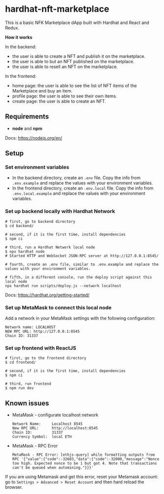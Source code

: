 # hardhat-nft-marketplace

This is a basic NFK Marketplace dApp built with Hardhat and React and Redux.

**How it works**

In the backend:

- the user is able to create a NFT and publish it on the marketplace.
- the user is able to but an NFT published on the marketplace.
- the user is able to resell an NFT on the marketplace.

In the frontend:

- home page: the user is able to see the list of NFT items of the Marketplace and buy an item.
- profile page: the user is able to see their own items.
- create page: the user is able to create an NFT.

## Requirements

- **node** and **npm**

Docs: https://nodejs.org/en/

## Setup

### Set environment variables

- In the backend directory, create an `.env` file. Copy the info from `.env.example` and replace the values with your environment variables.
- In the frontend directory, create an `.env.local` file. Copy the info from `.env.local.example` and replace the values with your environment variables.

### Set up backend locally with Hardhat Network

```
# first, go to backend directory
$ cd backend/

# second, if it is the first time, install dependencies
$ npm ci

# third, run a Hardhat Network local node
$ npx hardhat node
# Started HTTP and WebSocket JSON-RPC server at http://127.0.0.1:8545/

# fourth, create an .env file, similar to .env.example and replace the values with your environment variables.

# fifth, in a different console, run the deploy script against this local node
npx hardhat run scripts/deploy.js --network localhost
```

Docs: https://hardhat.org/getting-started/

### Set up MetaMask to connect this local node

Add a network in your MetaMask settings with the following configuration:

```
Network name: LOCALHOST
NEW RPC URL: http://127.0.0.1:8545
Chain ID: 31337
```

### Set up frontend with ReactJS

```
# first, go to the frontend directory
$ cd frontend/

# second, if it is the first time, install dependencies
$ npm ci

# third, run frontend
$ npm run dev
```

## Known issues

- MetaMask - configurate localhost network

  ```
  Network Name:     Localhost 8545
  New RPC URL:      http://localhost:8545
  Chain ID:         31337
  Currency Symbol:  local ETH
  ```

- MetaMask - RPC Error

  ```
  MetaMask - RPC Error: [ethjs-query] while formatting outputs from RPC '{"value":{"code":-32603,"data":{"code":-32000,"message":"Nonce too high. Expected nonce to be 1 but got 4. Note that transactions can't be queued when automining."}}}'
  ```

If you are using Metamask and get this error, reset your Metamask account: go to `Settings > Advanced > Reset Account` and then hard reload the browser.
